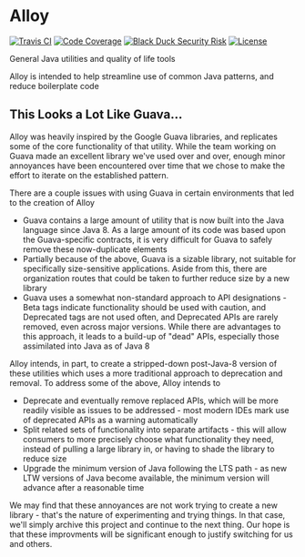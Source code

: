 # Alloy

[![Travis CI](https://img.shields.io/travis/StarChart-Labs/alloy.svg?branch=master)](https://travis-ci.org/StarChart-Labs/alloy) [![Code Coverage](https://img.shields.io/codecov/c/github/StarChart-Labs/alloy.svg)](https://codecov.io/github/StarChart-Labs/alloy) [![Black Duck Security Risk](https://copilot.blackducksoftware.com/github/repos/StarChart-Labs/alloy/branches/master/badge-risk.svg)](https://copilot.blackducksoftware.com/github/repos/StarChart-Labs/alloy/branches/master) [![License](https://img.shields.io/badge/License-MIT-blue.svg)](https://opensource.org/licenses/MIT)


General Java utilities and quality of life tools

Alloy is intended to help streamline use of common Java patterns, and reduce boilerplate code

## This Looks a Lot Like Guava...

Alloy was heavily inspired by the Google Guava libraries, and replicates some of the core functionality of that utility. While the team working on Guava made an excellent library we've used over and over, enough minor annoyances have been encountered over time that we chose to make the effort to iterate on the established pattern.

There are a couple issues with using Guava in certain environments that led to the creation of Alloy

- Guava contains a large amount of utility that is now built into the Java language since Java 8. As a large amount of its code was based upon the Guava-specific contracts, it is very difficult for Guava to safely remove these now-duplicate elements
- Partially because of the above, Guava is a sizable library, not suitable for specifically size-sensitive applications. Aside from this, there are organization routes that could be taken to further reduce size by a new library
- Guava uses a somewhat non-standard approach to API designations - Beta tags indicate functionality should be used with caution, and Deprecated tags are not used often, and Deprecated APIs are rarely removed, even across major versions. While there are advantages to this approach, it leads to a build-up of "dead" APIs, especially those assimilated into Java as of Java 8

Alloy intends, in part, to create a stripped-down post-Java-8 version of these utilities which uses a more traditional approach to deprecation and removal. To address some of the above, Alloy intends to

- Deprecate and eventually remove replaced APIs, which will be more readily visible as issues to be addressed - most modern IDEs mark use of deprecated APIs as a warning automatically
- Split related sets of functionality into separate artifacts - this will allow consumers to more precisely choose what functionality they need, instead of pulling a large library in, or having to shade the library to reduce size
- Upgrade the minimum version of Java following the LTS path - as new LTW versions of Java become available, the minimum version will advance after a reasonable time

We may find that these annoyances are not work trying to create a new library - that's the nature of experimenting and trying things. In that case, we'll simply archive this project and continue to the next thing. Our hope is that these improvments will be significant enough to justify switching for us and others.

